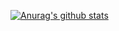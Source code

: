 <!-- ### Scott Gellock -->

[![Anurag's github stats](https://github-readme-stats.vercel.app/api?username=sgellock&show_icons=true&theme=dark&hide=["stars"])](https://github.com/anuraghazra/github-readme-stats)

<!-- Conversational AI Engineering -->

<!--
**sgellock/sgellock** is a ✨ _special_ ✨ repository because its `README.md` (this file) appears on your GitHub profile.

Here are some ideas to get you started:

- 🔭 I’m currently working on ...
- 🌱 I’m currently learning ...
- 👯 I’m looking to collaborate on ...
- 🤔 I’m looking for help with ...
- 💬 Ask me about ...
- 📫 How to reach me: ...
- 😄 Pronouns: ...
- ⚡ Fun fact: ...
-->
